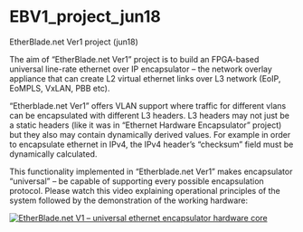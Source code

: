 # EBV1_project_jun18
EtherBlade.net Ver1 project (jun18)

The aim of “EtherBlade.net Ver1” project is to build an FPGA-based universal line-rate ethernet over IP encapsulator – the network overlay appliance that can create L2 virtual ethernet links over L3 network (EoIP, EoMPLS, VxLAN, PBB etc).

“Etherblade.net Ver1” offers VLAN support where traffic for different vlans can be encapsulated with different L3 headers. L3 headers may not just be a static headers (like it was in “Ethernet Hardware Encapsulator” project) but they also may contain dynamically derived values. For example in order to encapsulate ethernet in IPv4, the IPv4 header’s “checksum” field must be dynamically calculated.

This functionality implemented in “Etherblade.net Ver1” makes encapsulator “universal” – be capable of supporting every possible encapsulation protocol.
Please watch this video explaining operational principles of the system followed by the demonstration of the working hardware:

[![EtherBlade.net V1 – universal ethernet encapsulator hardware core](https://img.youtube.com/vi/QCqwg6KuyCg/sddefault.jpg)](https://www.youtube.com/watch?v=QCqwg6KuyCg "EtherBlade.net V1 – universal ethernet encapsulator hardware core")
